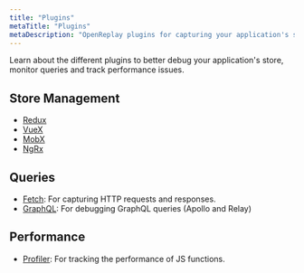 ```yaml
---
title: "Plugins"
metaTitle: "Plugins"
metaDescription: "OpenReplay plugins for capturing your application's state and queries."
---
```


Learn about the different plugins to better debug your application's store, monitor queries and track performance issues.

## Store Management
- [Redux](/plugins/redux)
- [VueX](/plugins/vuex)
- [MobX](/plugins/mobx)
- [NgRx](/plugins/ngrx)

## Queries
- [Fetch](/plugins/fetch): For capturing HTTP requests and responses.
- [GraphQL](/plugins/graphql): For debugging GraphQL queries (Apollo and Relay)

## Performance
- [Profiler](/plugins/profiler): For tracking the performance of JS functions.
